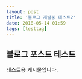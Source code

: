 ```yaml
---
layout: post
title: '블로그 개발중 테스트2'
date: 2018-05-14 01:59
tags: [testtag]
---
```

## 블로그 포스트 테스트
테스트용 게시물입니다.

